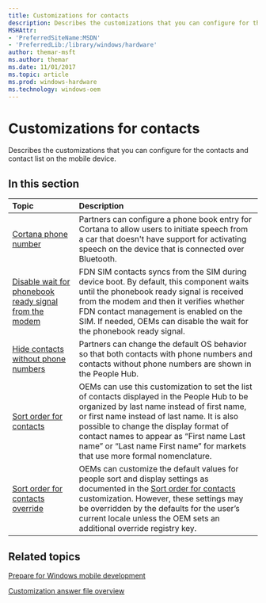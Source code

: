 ```yaml
---
title: Customizations for contacts
description: Describes the customizations that you can configure for the contacts and contact list on the mobile device.
MSHAttr:
- 'PreferredSiteName:MSDN'
- 'PreferredLib:/library/windows/hardware'
author: themar-msft
ms.author: themar
ms.date: 11/01/2017
ms.topic: article
ms.prod: windows-hardware
ms.technology: windows-oem
---
```

# Customizations for contacts

Describes the customizations that you can configure for the contacts and contact list on the mobile device.

## In this section

| Topic                                 | Description                                                                                   |
|:--------------------------------------|:----------------------------------------------------------------------------------------------|
| [Cortana phone number](cortana-phone-number.md)   | Partners can configure a phone book entry for Cortana to allow users to initiate speech from a car that doesn't have support for activating speech on the device that is connected over Bluetooth.    |
| [Disable wait for phonebook ready signal from the modem](disable-wait-for-phonebook-ready-signal-from-the-modem.md) | FDN SIM contacts syncs from the SIM during device boot. By default, this component waits until the phonebook ready signal is received from the modem and then it verifies whether FDN contact management is enabled on the SIM. If needed, OEMs can disable the wait for the phonebook ready signal.    |
| [Hide contacts without phone numbers](hide-contacts-without-phone-numbers.md)     | Partners can change the default OS behavior so that both contacts with phone numbers and contacts without phone numbers are shown in the People Hub.  |
| [Sort order for contacts](sort-order-for-contacts.md)                 | OEMs can use this customization to set the list of contacts displayed in the People Hub to be organized by last name instead of first name, or first name instead of last name. It is also possible to change the display format of contact names to appear as “First name Last name” or “Last name First name” for markets that use more formal nomenclature.    |
| [Sort order for contacts override](sort-order-for-contacts-override.md)           | OEMs can customize the default values for people sort and display settings as documented in the [Sort order for contacts](sort-order-for-contacts-override.md) customization. However, these settings may be overridden by the defaults for the user’s current locale unless the OEM sets an additional override registry key.        |

## Related topics

[Prepare for Windows mobile development](https://docs.microsoft.com/en-us/windows-hardware/manufacture/mobile/preparing-for-windows-mobile-development)

[Customization answer file overview](https://docs.microsoft.com/en-us/windows-hardware/customize/mobile/mcsf/customization-answer-file)
